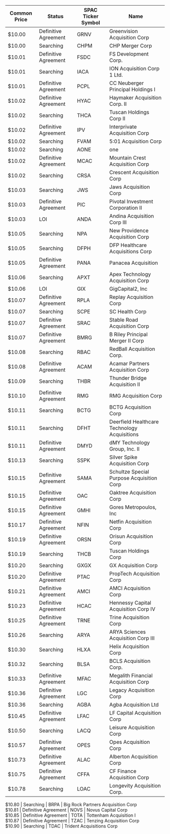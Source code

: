 Common Price  | Status               | SPAC Ticker Symbol | Name                                        
------------- | -------------------- | ------------------ | --------------------------------------------
$10.00        | Definitive Agreement | GRNV               | Greenvision Acquisition Corp                
$10.00        | Searching            | CHPM               | CHP Merger Corp                             
$10.01        | Definitive Agreement | FSDC               | FS Development Corp.                        
$10.01        | Searching            | IACA               | ION Acquisition Corp 1 Ltd.                 
$10.01        | Definitive Agreement | PCPL               | CC Neuberger Principal Holdings I           
$10.02        | Definitive Agreement | HYAC               | Haymaker Acquisition Corp. II               
$10.02        | Searching            | THCA               | Tuscan Holdings Corp II                     
$10.02        | Definitive Agreement | IPV                | Interprivate Acquisition Corp               
$10.02        | Searching            | FVAM               | 5:01 Acquisition Corp                       
$10.02        | Searching            | AONE               | one                                         
$10.02        | Definitive Agreement | MCAC               | Mountain Crest Acquisition Corp             
$10.02        | Searching            | CRSA               | Crescent Acquisition Corp                   
$10.03        | Searching            | JWS                | Jaws Acquisition Corp                       
$10.03        | Definitive Agreement | PIC                | Pivotal Investment Corporation II           
$10.03        | LOI                  | ANDA               | Andina Acquisition Corp III                 
$10.05        | Searching            | NPA                | New Providence Acquisition Corp             
$10.05        | Searching            | DFPH               | DFP Healthcare Acquisitions Corp            
$10.05        | Definitive Agreement | PANA               | Panacea Acquisition                         
$10.06        | Searching            | APXT               | Apex Technology Acquisition Corp            
$10.06        | LOI                  | GIX                | GigCapital2, Inc                            
$10.07        | Definitive Agreement | RPLA               | Replay Acquisition Corp                     
$10.07        | Searching            | SCPE               | SC Health Corp                              
$10.07        | Definitive Agreement | SRAC               | Stable Road Acquisition Corp                
$10.07        | Definitive Agreement | BMRG               | B Riley Principal Merger II Corp            
$10.08        | Searching            | RBAC               | RedBall Acquisition Corp.                   
$10.08        | Definitive Agreement | ACAM               | Acamar Partners Acquisition Corp            
$10.09        | Searching            | THBR               | Thunder Bridge Acquisition II               
$10.10        | Definitive Agreement | RMG                | RMG Acquisition Corp                        
$10.11        | Searching            | BCTG               | BCTG Acquisition Corp                       
$10.11        | Searching            | DFHT               | Deerfield Healthcare Technology Acquisitions
$10.11        | Definitive Agreement | DMYD               | dMY Technology Group, Inc. II               
$10.13        | Searching            | SSPK               | Silver Spike Acquisition Corp               
$10.15        | Definitive Agreement | SAMA               | Schultze Special Purpose Acquisition Corp   
$10.15        | Definitive Agreement | OAC                | Oaktree Acquisition Corp                    
$10.15        | Definitive Agreement | GMHI               | Gores Metropoulos, Inc                      
$10.17        | Definitive Agreement | NFIN               | Netfin Acquisition Corp                     
$10.19        | Definitive Agreement | ORSN               | Orisun Acquisition Corp                     
$10.19        | Searching            | THCB               | Tuscan Holdings Corp                        
$10.20        | Searching            | GXGX               | GX Acquisition Corp                         
$10.20        | Definitive Agreement | PTAC               | PropTech Acquisition Corp                   
$10.21        | Definitive Agreement | AMCI               | AMCI Acquisition Corp                       
$10.23        | Definitive Agreement | HCAC               | Hennessy Capital Acquisition Corp IV        
$10.25        | Definitive Agreement | TRNE               | Trine Acquisition Corp                      
$10.26        | Searching            | ARYA               | ARYA Sciences Acquisition Corp III          
$10.30        | Searching            | HLXA               | Helix Acquisition Corp                      
$10.32        | Searching            | BLSA               | BCLS Acquisition Corp.                      
$10.33        | Definitive Agreement | MFAC               | Megalith Financial Acquisition Corp         
$10.36        | Definitive Agreement | LGC                | Legacy Acquisition Corp                     
$10.36        | Searching            | AGBA               | Agba Acquisition Ltd                        
$10.45        | Definitive Agreement | LFAC               | LF Capital Acquisition Corp                 
$10.50        | Searching            | LACQ               | Leisure Acquisition Corp                    
$10.57        | Definitive Agreement | OPES               | Opes Acquisition Corp                       
$10.73        | Definitive Agreement | ALAC               | Alberton Acquisition Corp                   
$10.75        | Definitive Agreement | CFFA               | CF Finance Acquisition Corp                 
$10.78        | Searching            | LOAC               | Longevity Acquisition Corp.
                
$10.80        | Searching            | BRPA               | Big Rock Partners Acquisition Corp          
$10.81        | Definitive Agreement | NOVS               | Novus Capital Corp                          
$10.85        | Definitive Agreement | TOTA               | Tottenham Acquisition I                     
$10.87        | Definitive Agreement | TZAC               | Tenzing Acquisition Corp                    
$10.90        | Searching            | TDAC               | Trident Acquisitions Corp                   
